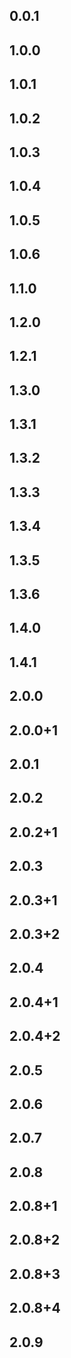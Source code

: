 ## 0.0.1
## 1.0.0
## 1.0.1
## 1.0.2
## 1.0.3
## 1.0.4
## 1.0.5
## 1.0.6
## 1.1.0
## 1.2.0
## 1.2.1
## 1.3.0
## 1.3.1
## 1.3.2
## 1.3.3
## 1.3.4
## 1.3.5
## 1.3.6
## 1.4.0
## 1.4.1
## 2.0.0
## 2.0.0+1
## 2.0.1
## 2.0.2
## 2.0.2+1
## 2.0.3
## 2.0.3+1
## 2.0.3+2
## 2.0.4
## 2.0.4+1
## 2.0.4+2
## 2.0.5
## 2.0.6
## 2.0.7
## 2.0.8
## 2.0.8+1
## 2.0.8+2
## 2.0.8+3
## 2.0.8+4
## 2.0.9
